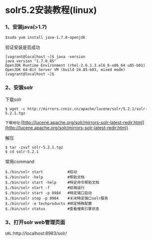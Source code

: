# solr5.2安装教程(linux)

### 1、安装java(>1.7)
```
$sudo yum install java-1.7.0-openjdk
```

验证安装是否成功
```
[vagrant@localhost ~]$ java -version
java version "1.7.0_85"
OpenJDK Runtime Environment (rhel-2.6.1.3.el6_6-x86_64 u85-b01)
OpenJDK 64-Bit Server VM (build 24.85-b03, mixed mode)
[vagrant@localhost ~]$ 
```

### 2、安装solr
下载solr
```
$ wget -c http://mirrors.cnnic.cn/apache/lucene/solr/5.2.1/solr-5.2.1.tgz
```
`下载地址`:[http://lucene.apache.org/solr/mirrors-solr-latest-redir.html](http://lucene.apache.org/solr/mirrors-solr-latest-redir.html)

解压
```
$ tar -zxvf solr-5.2.1.tgz
$ cd solr-5.2.1
```

常用command
```
$./bin/solr start           #启动   
$./bin/solr -help           #帮助文档
$./bin/solr start -help     #特定命令帮助文档
$./bin/solr start -f        #前端运行
$./bin/solr start -p 8984   #特定端口启动
$./bin/solr stop -p 8984    #关闭特定端口solr服务
$./bin/solr -e techproducts #绑定特殊配置
$./bin/solr status          #查看搜索引擎状态
```


### 3、打开solr web管理页面
`URL`:http://localhost:8983/solr/
